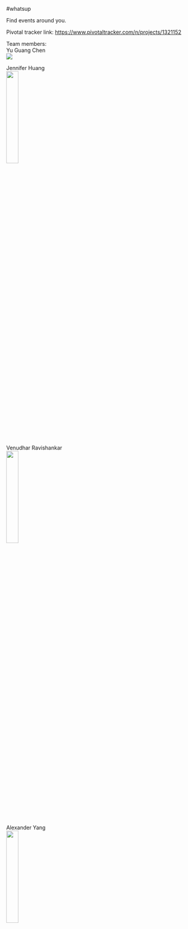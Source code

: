 #whatsup

Find events around you.

Pivotal tracker link: https://www.pivotaltracker.com/n/projects/1321152

Team members:  
Yu Guang Chen  
<img src="https://scontent.xx.fbcdn.net/hphotos-xaf1/v/t1.0-9/184716_201355559881949_7494132_n.jpg?oh=c5ef3f71a33d8c2a35920c40a51d7a30&oe=55DF2DC0" />

Jennifer Huang  
<img src="https://scontent.xx.fbcdn.net/hphotos-xpa1/t31.0-8/1277016_628336680540038_1090457099_o.jpg" width=25% height=25% />

Venudhar Ravishankar  
<img src="https://scontent.xx.fbcdn.net/hphotos-xap1/t31.0-8/1415027_10202496890889226_836900747_o.jpg" width=25% height=25% />

Alexander Yang  
<img src="https://scontent.xx.fbcdn.net/hphotos-xaf1/t31.0-8/11091033_10152881406143732_6724835515944719646_o.jpg" width=25% height=25% />

